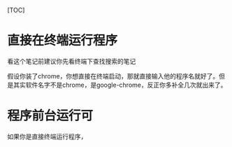 [TOC]

# 直接在终端运行程序

看这个笔记前建议你先看终端下查找搜索的笔记

假设你装了chrome，你想直接在终端启动，那就直接输入他的程序名就好了。但是其实软件名字不是chrome，是google-chrome，反正你多补全几次就出来了。

# 程序前台运行可

如果你是直接终端运行程序，
